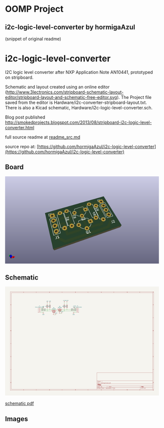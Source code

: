 # OOMP Project  
## i2c-logic-level-converter  by hormigaAzul  
  
(snippet of original readme)  
  
i2c-logic-level-converter  
=========================  
  
I2C logic level converter after NXP Application Note AN10441, prototyped on stripboard.  
  
Schematic and layout created using an online editor (http://www.3lectronics.com/stripboard-schematic-layout-editor/stripboard-layout-and-schematic-free-editor.svg). The Project file saved from the editor is Hardware/i2c-converter-stripboard-layout.txt. There is also a Kicad schematic, Hardware/i2c-logic-level-converter.sch.  
  
Blog post published http://smokedprojects.blogspot.com/2013/08/stripboard-i2c-logic-level-converter.html  
  
  full source readme at [readme_src.md](readme_src.md)  
  
source repo at: [https://github.com/hormigaAzul/i2c-logic-level-converter](https://github.com/hormigaAzul/i2c-logic-level-converter)  
## Board  
  
[![working_3d.png](working_3d_600.png)](working_3d.png)  
## Schematic  
  
[![working_schematic.png](working_schematic_600.png)](working_schematic.png)  
  
[schematic pdf](working_schematic.pdf)  
## Images  

